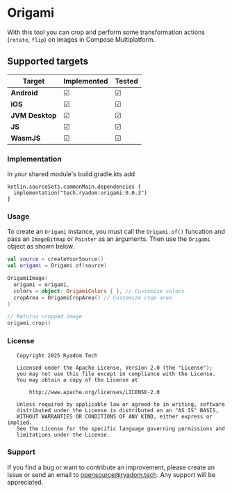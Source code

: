 # Origami

With this tool you can crop and perform some transformation actions (`rotate`, `flip`) on images in
Compose Multiplatform.

## Supported targets

| Target          | Implemented | Tested |
|-----------------|-------------|--------|
| **Android**     | ☑           | ☑      |
| **iOS**         | ☑           | ☑      |
| **JVM Desktop** | ☑           | ☑      |
| **JS**          | ☑           | ☑      |
| **WasmJS**      | ☑           | ☑      |

### Implementation

In your shared module's build.gradle.kts add

```Gradle Kotlin DSL
kotlin.sourceSets.commonMain.dependencies {
  implementation("tech.ryadom:origami:0.0.3")
}
```

### Usage

To create an `Origami` instance, you must call the `Origami.of()` funcation and pass an
`ImageBitmap` or `Painter` as an arguments.
Then use the `Origami` object as shown below.

```Kotlin
val source = createYourSource()
val origami = Origami.of(source)

OrigamiImage(
  origami = origami,
  colors = object: OrigamiColors { }, // Customize colors 
  cropArea = OrigamiCropArea() // Customize crop area
)

// Returns cropped image
origami.crop()
```

### License

```
   Copyright 2025 Ryadom Tech

   Licensed under the Apache License, Version 2.0 (the "License");
   you may not use this file except in compliance with the License.
   You may obtain a copy of the License at

       http://www.apache.org/licenses/LICENSE-2.0

   Unless required by applicable law or agreed to in writing, software
   distributed under the License is distributed on an "AS IS" BASIS,
   WITHOUT WARRANTIES OR CONDITIONS OF ANY KIND, either express or implied.
   See the License for the specific language governing permissions and
   limitations under the License.
```

### Support

If you find a bug or want to contribute an improvement, please create an Issue or send an email to
opensource@ryadom.tech.
Any support will be appreciated.
